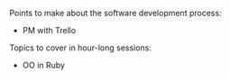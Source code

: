 Points to make about the software development process:

* PM with Trello

Topics to cover in hour-long sessions:

* OO in Ruby
